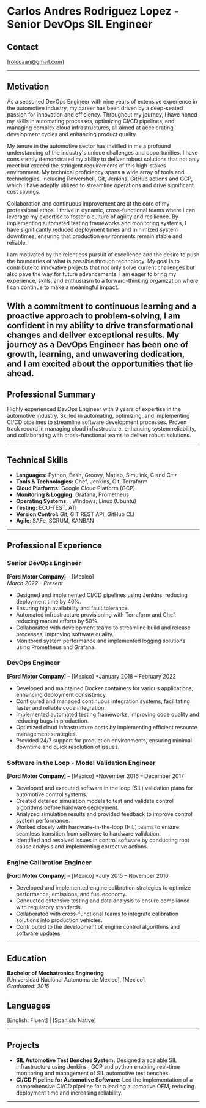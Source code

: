 # Carlos Andres Rodriguez Lopez - Senior DevOps SIL Engineer

## Contact 
[rolocaan@gmail.com]

---
## Motivation

As a seasoned DevOps Engineer with nine years of extensive experience in the automotive industry, my career has been driven by a deep-seated passion for innovation and efficiency. Throughout my journey, I have honed my skills in automating processes, optimizing CI/CD pipelines, and managing complex cloud infrastructures, all aimed at accelerating development cycles and enhancing product quality.

My tenure in the automotive sector has instilled in me a profound understanding of the industry's unique challenges and opportunities. I have consistently demonstrated my ability to deliver robust solutions that not only meet but exceed the stringent requirements of this high-stakes environment. My technical proficiency spans a wide array of tools and technologies, including Powershell, Git, Jenkins, GitHub actions and GCP, which I have adeptly utilized to streamline operations and drive significant cost savings.

Collaboration and continuous improvement are at the core of my professional ethos. I thrive in dynamic, cross-functional teams where I can leverage my expertise to foster a culture of agility and resilience. By implementing automated testing frameworks and monitoring systems, I have significantly reduced deployment times and minimized system downtimes, ensuring that production environments remain stable and reliable.

I am motivated by the relentless pursuit of excellence and the desire to push the boundaries of what is possible through technology. My goal is to contribute to innovative projects that not only solve current challenges but also pave the way for future advancements. I am eager to bring my experience, skills, and enthusiasm to a forward-thinking organization where I can continue to make a meaningful impact.

With a commitment to continuous learning and a proactive approach to problem-solving, I am confident in my ability to drive transformational changes and deliver exceptional results. My journey as a DevOps Engineer has been one of growth, learning, and unwavering dedication, and I am excited about the opportunities that lie ahead.
---

## Professional Summary

Highly experienced DevOps Engineer with 9 years of expertise in the automotive industry. Skilled in automating, optimizing, and implementing CI/CD pipelines to streamline software development processes. Proven track record in managing cloud infrastructure, enhancing system reliability, and collaborating with cross-functional teams to deliver robust solutions.

---

## Technical Skills

- **Languages:** Python, Bash, Groovy, Matlab, Simulink, C and C++
- **Tools & Technologies:** Chef, Jenkins, Git, Terraform
- **Cloud Platforms:** Google Cloud Platform (GCP)
- **Monitoring & Logging:** Grafana, Prometheus
- **Operating Systems:** , Windows, Linux (Ubuntu)
- **Testing:** ECU-TEST, ATI
- **Version Control:** Git, GIT REST API, GitHub CLI
- **Agile**: SAFe, SCRUM, KANBAN

---

## Professional Experience

### Senior DevOps Engineer
**[Ford Motor Company]** – [Mexico]  
*March 2022 – Present*

- Designed and implemented CI/CD pipelines using Jenkins, reducing deployment time by 40%.
- Ensuring high availability and fault tolerance.
- Automated infrastructure provisioning with Terraform and Chef, reducing manual efforts by 50%.
- Collaborated with development teams to streamline build and release processes, improving software quality.
- Monitored system performance and implemented logging solutions using Prometheus and Grafana.

### DevOps Engineer
**[Ford Motor Company]** – [Mexico] 
*January 2018 – February 2022

- Developed and maintained Docker containers for various applications, enhancing deployment consistency.
- Configured and managed continuous integration systems, facilitating faster and reliable code integration.
- Implemented automated testing frameworks, improving code quality and reducing bugs in production.
- Optimized cloud infrastructure costs by implementing efficient resource management strategies.
- Provided 24/7 support for production environments, ensuring minimal downtime and quick resolution of issues.

### Software in the Loop - Model Validation Engineer
**[Ford Motor Company]** – [Mexico] 
*November 2016 – December 2017

- Developed and executed software in the loop (SiL) validation plans for automotive control systems.
- Created detailed simulation models to test and validate control algorithms before hardware deployment.
- Analyzed simulation results and provided feedback to improve control system performance.
- Worked closely with hardware-in-the-loop (HiL) teams to ensure seamless transition from software to hardware validation.
- Identified and resolved issues in control software by conducting root cause analysis and implementing corrective actions.

### Engine Calibration Engineer
**[Ford Motor Company]** – [Mexico] 
*July 2015 – November 2016

- Developed and implemented engine calibration strategies to optimize performance, emissions, and fuel economy.
- Conducted extensive testing and data analysis to ensure compliance with regulatory standards.
- Collaborated with cross-functional teams to integrate calibration solutions into production vehicles.
- Contributed to the development of engine control algorithms and software updates.

---

## Education

**Bachelor of Mechatronics Enginering**  
[Universidad Nacional Autonoma de Mexico], [Mexico]  
*Graduated: 2015*
## Languages
[English: Fluent] | [Spanish: Native]

---

## Projects

- **SIL Automotive Test Benches System:** Designed a scalable SIL infrastructure using Jenkins , GCP and python enabling real-time monitoring and management of SIL automotive test benches.
- **CI/CD Pipeline for Automotive Software:** Led the implementation of a comprehensive CI/CD pipeline for a leading automotive OEM, reducing deployment time and increasing reliability.

---
